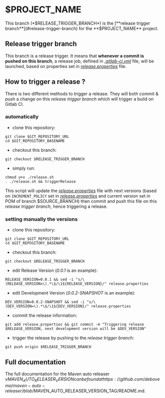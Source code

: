 # $PROJECT_NAME

This branch (*$RELEASE_TRIGGER_BRANCH*) is the [**release trigger branch**](#release-trigger-branch) for the **$PROJECT_NAME** project.

## Release trigger branch

This branch is a release trigger. It means that **whenever a commit is pushed on this branch**, a release job, defined in [*.gitlab-ci.yml*](./.gitlab-ci.yml) file, will be launched, based on properties set in [*release.properties*](./release.properties) file.

## How to trigger a release ?

There is two different methods to trigger a release.
They will both commit & push a change on this *release trigger branch* which will trigger a build on Gitlab CI.

### automatically

* clone this repository:
```shell
git clone $GIT_REPOSITORY_URL
cd $GIT_REPOSITORY_BASENAME
```

* checkout this branch:
```shell
git checkout $RELEASE_TRIGGER_BRANCH
```

* simply run:
```shell
chmod u+x ./release.sh
. ./release.sh && triggerRelease
```

This script will update the [*release.properties*](./release.properties) file with next versions (based on ```INCREMENT_POLICY``` set in [*release.properties*](./release.properties) and current version set in POM of branch $SOURCE_BRANCH) then commit and push this file on this *release trigger branch*, hence triggering a release.

### setting manually the versions

* clone this repository:
```shell
git clone $GIT_REPOSITORY_URL
cd $GIT_REPOSITORY_BASENAME
```

* checkout this branch:
```shell
git checkout $RELEASE_TRIGGER_BRANCH
```

* edit Release Version (*0.0.1* is an example):
```shell
RELEASE_VERSION=0.0.1 && sed -i "s/\(RELEASE_VERSION=\).*\$/\1${RELEASE_VERSION}/" release.properties
```

* edit Development Version (*0.0.2-SNAPSHOT* is an example):
```shell
DEV_VERSION=0.0.2-SNAPSHOT && sed -i "s/\(DEV_VERSION=\).*\$/\1${DEV_VERSION}/" release.properties
```

* commit the release information:
```shell
git add release.properties && git commit -m "Triggering release $RELEASE_VERSION, next development version will be $DEV_VERSION"
```

* trigger the release by pushing to the *release trigger branch*:
```shell
git push origin $RELEASE_TRIGGER_BRANCH
```

## Full documentation

The full documentation for the Maven auto releaser v$MAVEN_AUTO_RELEASER_VERSION can be found at https://github.com/debovema/maven-auto-releaser/blob/$MAVEN_AUTO_RELEASER_VERSION_TAG/README.md.
